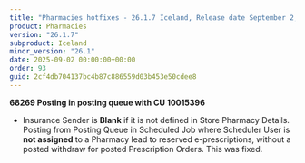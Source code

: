 ```yaml
---
title: "Pharmacies hotfixes - 26.1.7 Iceland, Release date September 2, 2025 - Hotfixes"
product: Pharmacies
version: "26.1.7"
subproduct: Iceland
minor_version: "26.1"
date: 2025-09-02 00:00:00+00:00
order: 93
guid: 2cf4db704137bc4b87c886559d03b453e50cdee8
---
```


<strong>68269 Posting in posting queue with CU 10015396</strong>
<ul><li>Insurance Sender is <b>Blank</b> if it is not defined in Store Pharmacy Details. Posting from Posting Queue in Scheduled Job where Scheduler User is <b>not assigned</b> to a Pharmacy lead to reserved e-prescriptions, without a posted withdraw for posted Prescription Orders. This was fixed.</li></ul>
